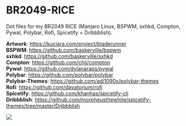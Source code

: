 # BR2049-RICE
Dot files for my BR2049 RICE (Manjaro Linux, BSPWM, sxhkd, Compton, Pywal, Polybar, Rofi, Spicetify + Dribbblish).


<b>Artwork</b>: https://kuciara.com/project/bladerunner<br>
<b>BSPWM</b>: https://github.com/baskerville/bspwm<br>
<b>sxhkd</b>: https://github.com/baskerville/sxhkd<br>
<b>Compton</b>: https://github.com/chjj/compton<br>
<b>Pywal</b>: https://github.com/dylanaraps/pywal<br>
<b>Polybar</b>: https://github.com/polybar/polybar<br>
<b>Polybar-Themes</b>: https://github.com/adi1090x/polybar-themes<br>
<b>Rofi</b>: https://github.com/davatorium/rofi<br>
<b>Spicetify</b>: https://github.com/khanhas/spicetify-cli<br>
<b>Dribbblish</b>: https://github.com/morpheusthewhite/spicetify-themes/tree/master/Dribbblish


<img src="Pictures/Rice/Example.png">
